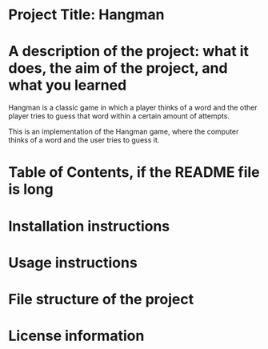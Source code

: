 # Project Title: Hangman
# A description of the project: what it does, the aim of the project, and what you learned

Hangman is a classic game in which a player thinks of a word and the other player tries to guess that word within a certain amount of attempts.

This is an implementation of the Hangman game, where the computer thinks of a word and the user tries to guess it. 

# Table of Contents, if the README file is long
# Installation instructions
# Usage instructions
# File structure of the project
# License information
